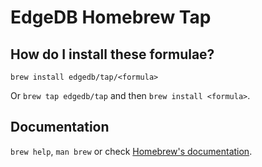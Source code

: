 # EdgeDB Homebrew Tap

## How do I install these formulae?
`brew install edgedb/tap/<formula>`

Or `brew tap edgedb/tap` and then `brew install <formula>`.

## Documentation
`brew help`, `man brew` or check [Homebrew's documentation](https://docs.brew.sh).
